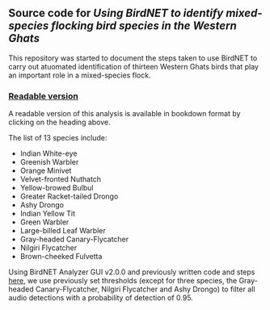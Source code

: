 ## Source code for _Using BirdNET to identify mixed-species flocking bird species in the Western Ghats_

This repository was started to document the steps taken to use BirdNET to carry out atuomated identification of thirteen Western Ghats birds that play an important role in a mixed-species flock.    

### [Readable version](https://vjjan91.github.io/mixed-species-flock-acoustics/)

A readable version of this analysis is available in bookdown format by clicking on the heading above.  

The list of 13 species include: 
- Indian White-eye  
- Greenish Warbler  
- Orange Minivet  
- Velvet-fronted Nuthatch  
- Yellow-browed Bulbul  
- Greater Racket-tailed Drongo  
- Ashy Drongo  
- Indian Yellow Tit  
- Green Warbler  
- Large-billed Leaf Warbler  
- Gray-headed Canary-Flycatcher  
- Nilgiri Flycatcher  
- Brown-cheeked Fulvetta  

Using BirdNET Analyzer GUI v2.0.0 and previously written code and steps [here](https://vjjan91.github.io/paired-pointCount-acoustics/exploring-outputs-from-birdnet.html), we use previously set thresholds (except for three species, the Gray-headed Canary-Flycatcher, Nilgiri Flycatcher and Ashy Drongo) to filter all audio detections with a probability of detection of 0.95.  

